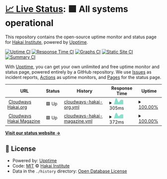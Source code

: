 # [📈 Live Status](https://HakaiInstitute.github.io/upptime-trial): <!--live status--> **🟩 All systems operational**

This repository contains the open-source uptime monitor and status page for [Hakai Institute](http://hakai.org), powered by [Upptime](https://github.com/upptime/upptime).

[![Uptime CI](https://github.com/HakaiInstitute/upptime-trial/workflows/Uptime%20CI/badge.svg)](https://github.com/HakaiInstitute/upptime-trial/actions?query=workflow%3A%22Uptime+CI%22)
[![Response Time CI](https://github.com/HakaiInstitute/upptime-trial/workflows/Response%20Time%20CI/badge.svg)](https://github.com/HakaiInstitute/upptime-trial/actions?query=workflow%3A%22Response+Time+CI%22)
[![Graphs CI](https://github.com/HakaiInstitute/upptime-trial/workflows/Graphs%20CI/badge.svg)](https://github.com/HakaiInstitute/upptime-trial/actions?query=workflow%3A%22Graphs+CI%22)
[![Static Site CI](https://github.com/HakaiInstitute/upptime-trial/workflows/Static%20Site%20CI/badge.svg)](https://github.com/HakaiInstitute/upptime-trial/actions?query=workflow%3A%22Static+Site+CI%22)
[![Summary CI](https://github.com/HakaiInstitute/upptime-trial/workflows/Summary%20CI/badge.svg)](https://github.com/HakaiInstitute/upptime-trial/actions?query=workflow%3A%22Summary+CI%22)

With [Upptime](https://upptime.js.org), you can get your own unlimited and free uptime monitor and status page, powered entirely by a GitHub repository. We use [Issues](https://github.com/HakaiInstitute/upptime-trial/issues) as incident reports, [Actions](https://github.com/HakaiInstitute/upptime-trial/actions) as uptime monitors, and [Pages](https://HakaiInstitute.github.io/upptime-trial) for the status page.

<!--start: status pages-->
<!-- This summary is generated by Upptime (https://github.com/upptime/upptime) -->
<!-- Do not edit this manually, your changes will be overwritten -->
<!-- prettier-ignore -->
| URL | Status | History | Response Time | Uptime |
| --- | ------ | ------- | ------------- | ------ |
| <img alt="" src="https://favicons.githubusercontent.com/wordpress-675610-2219525.cloudwaysapps.com" height="13"> [Cloudways Hakai.org](https://wordpress-675610-2219525.cloudwaysapps.com/) | 🟩 Up | [cloudways-hakai-org.yml](https://github.com/HakaiInstitute/upptime-trial/commits/HEAD/history/cloudways-hakai-org.yml) | <details><summary><img alt="Response time graph" src="./graphs/cloudways-hakai-org/response-time-week.png" height="20"> 305ms</summary><br><a href="https://HakaiInstitute.github.io/upptime-trial/history/cloudways-hakai-org"><img alt="Response time 305" src="https://img.shields.io/endpoint?url=https%3A%2F%2Fraw.githubusercontent.com%2FHakaiInstitute%2Fupptime-trial%2FHEAD%2Fapi%2Fcloudways-hakai-org%2Fresponse-time.json"></a><br><a href="https://HakaiInstitute.github.io/upptime-trial/history/cloudways-hakai-org"><img alt="24-hour response time 305" src="https://img.shields.io/endpoint?url=https%3A%2F%2Fraw.githubusercontent.com%2FHakaiInstitute%2Fupptime-trial%2FHEAD%2Fapi%2Fcloudways-hakai-org%2Fresponse-time-day.json"></a><br><a href="https://HakaiInstitute.github.io/upptime-trial/history/cloudways-hakai-org"><img alt="7-day response time 305" src="https://img.shields.io/endpoint?url=https%3A%2F%2Fraw.githubusercontent.com%2FHakaiInstitute%2Fupptime-trial%2FHEAD%2Fapi%2Fcloudways-hakai-org%2Fresponse-time-week.json"></a><br><a href="https://HakaiInstitute.github.io/upptime-trial/history/cloudways-hakai-org"><img alt="30-day response time 305" src="https://img.shields.io/endpoint?url=https%3A%2F%2Fraw.githubusercontent.com%2FHakaiInstitute%2Fupptime-trial%2FHEAD%2Fapi%2Fcloudways-hakai-org%2Fresponse-time-month.json"></a><br><a href="https://HakaiInstitute.github.io/upptime-trial/history/cloudways-hakai-org"><img alt="1-year response time 305" src="https://img.shields.io/endpoint?url=https%3A%2F%2Fraw.githubusercontent.com%2FHakaiInstitute%2Fupptime-trial%2FHEAD%2Fapi%2Fcloudways-hakai-org%2Fresponse-time-year.json"></a></details> | <details><summary><a href="https://HakaiInstitute.github.io/upptime-trial/history/cloudways-hakai-org">100.00%</a></summary><a href="https://HakaiInstitute.github.io/upptime-trial/history/cloudways-hakai-org"><img alt="All-time uptime 100.00%" src="https://img.shields.io/endpoint?url=https%3A%2F%2Fraw.githubusercontent.com%2FHakaiInstitute%2Fupptime-trial%2FHEAD%2Fapi%2Fcloudways-hakai-org%2Fuptime.json"></a><br><a href="https://HakaiInstitute.github.io/upptime-trial/history/cloudways-hakai-org"><img alt="24-hour uptime 100.00%" src="https://img.shields.io/endpoint?url=https%3A%2F%2Fraw.githubusercontent.com%2FHakaiInstitute%2Fupptime-trial%2FHEAD%2Fapi%2Fcloudways-hakai-org%2Fuptime-day.json"></a><br><a href="https://HakaiInstitute.github.io/upptime-trial/history/cloudways-hakai-org"><img alt="7-day uptime 100.00%" src="https://img.shields.io/endpoint?url=https%3A%2F%2Fraw.githubusercontent.com%2FHakaiInstitute%2Fupptime-trial%2FHEAD%2Fapi%2Fcloudways-hakai-org%2Fuptime-week.json"></a><br><a href="https://HakaiInstitute.github.io/upptime-trial/history/cloudways-hakai-org"><img alt="30-day uptime 100.00%" src="https://img.shields.io/endpoint?url=https%3A%2F%2Fraw.githubusercontent.com%2FHakaiInstitute%2Fupptime-trial%2FHEAD%2Fapi%2Fcloudways-hakai-org%2Fuptime-month.json"></a><br><a href="https://HakaiInstitute.github.io/upptime-trial/history/cloudways-hakai-org"><img alt="1-year uptime 100.00%" src="https://img.shields.io/endpoint?url=https%3A%2F%2Fraw.githubusercontent.com%2FHakaiInstitute%2Fupptime-trial%2FHEAD%2Fapi%2Fcloudways-hakai-org%2Fuptime-year.json"></a></details>
| <img alt="" src="https://favicons.githubusercontent.com/wordpress-673693-2211523.cloudwaysapps.com" height="13"> [Cloudways Hakai Magazine](https://wordpress-673693-2211523.cloudwaysapps.com/) | 🟩 Up | [cloudways-hakai-magazine.yml](https://github.com/HakaiInstitute/upptime-trial/commits/HEAD/history/cloudways-hakai-magazine.yml) | <details><summary><img alt="Response time graph" src="./graphs/cloudways-hakai-magazine/response-time-week.png" height="20"> 372ms</summary><br><a href="https://HakaiInstitute.github.io/upptime-trial/history/cloudways-hakai-magazine"><img alt="Response time 372" src="https://img.shields.io/endpoint?url=https%3A%2F%2Fraw.githubusercontent.com%2FHakaiInstitute%2Fupptime-trial%2FHEAD%2Fapi%2Fcloudways-hakai-magazine%2Fresponse-time.json"></a><br><a href="https://HakaiInstitute.github.io/upptime-trial/history/cloudways-hakai-magazine"><img alt="24-hour response time 372" src="https://img.shields.io/endpoint?url=https%3A%2F%2Fraw.githubusercontent.com%2FHakaiInstitute%2Fupptime-trial%2FHEAD%2Fapi%2Fcloudways-hakai-magazine%2Fresponse-time-day.json"></a><br><a href="https://HakaiInstitute.github.io/upptime-trial/history/cloudways-hakai-magazine"><img alt="7-day response time 372" src="https://img.shields.io/endpoint?url=https%3A%2F%2Fraw.githubusercontent.com%2FHakaiInstitute%2Fupptime-trial%2FHEAD%2Fapi%2Fcloudways-hakai-magazine%2Fresponse-time-week.json"></a><br><a href="https://HakaiInstitute.github.io/upptime-trial/history/cloudways-hakai-magazine"><img alt="30-day response time 372" src="https://img.shields.io/endpoint?url=https%3A%2F%2Fraw.githubusercontent.com%2FHakaiInstitute%2Fupptime-trial%2FHEAD%2Fapi%2Fcloudways-hakai-magazine%2Fresponse-time-month.json"></a><br><a href="https://HakaiInstitute.github.io/upptime-trial/history/cloudways-hakai-magazine"><img alt="1-year response time 372" src="https://img.shields.io/endpoint?url=https%3A%2F%2Fraw.githubusercontent.com%2FHakaiInstitute%2Fupptime-trial%2FHEAD%2Fapi%2Fcloudways-hakai-magazine%2Fresponse-time-year.json"></a></details> | <details><summary><a href="https://HakaiInstitute.github.io/upptime-trial/history/cloudways-hakai-magazine">100.00%</a></summary><a href="https://HakaiInstitute.github.io/upptime-trial/history/cloudways-hakai-magazine"><img alt="All-time uptime 100.00%" src="https://img.shields.io/endpoint?url=https%3A%2F%2Fraw.githubusercontent.com%2FHakaiInstitute%2Fupptime-trial%2FHEAD%2Fapi%2Fcloudways-hakai-magazine%2Fuptime.json"></a><br><a href="https://HakaiInstitute.github.io/upptime-trial/history/cloudways-hakai-magazine"><img alt="24-hour uptime 100.00%" src="https://img.shields.io/endpoint?url=https%3A%2F%2Fraw.githubusercontent.com%2FHakaiInstitute%2Fupptime-trial%2FHEAD%2Fapi%2Fcloudways-hakai-magazine%2Fuptime-day.json"></a><br><a href="https://HakaiInstitute.github.io/upptime-trial/history/cloudways-hakai-magazine"><img alt="7-day uptime 100.00%" src="https://img.shields.io/endpoint?url=https%3A%2F%2Fraw.githubusercontent.com%2FHakaiInstitute%2Fupptime-trial%2FHEAD%2Fapi%2Fcloudways-hakai-magazine%2Fuptime-week.json"></a><br><a href="https://HakaiInstitute.github.io/upptime-trial/history/cloudways-hakai-magazine"><img alt="30-day uptime 100.00%" src="https://img.shields.io/endpoint?url=https%3A%2F%2Fraw.githubusercontent.com%2FHakaiInstitute%2Fupptime-trial%2FHEAD%2Fapi%2Fcloudways-hakai-magazine%2Fuptime-month.json"></a><br><a href="https://HakaiInstitute.github.io/upptime-trial/history/cloudways-hakai-magazine"><img alt="1-year uptime 100.00%" src="https://img.shields.io/endpoint?url=https%3A%2F%2Fraw.githubusercontent.com%2FHakaiInstitute%2Fupptime-trial%2FHEAD%2Fapi%2Fcloudways-hakai-magazine%2Fuptime-year.json"></a></details>

<!--end: status pages-->

[**Visit our status website →**](https://HakaiInstitute.github.io/upptime-trial)

## 📄 License

- Powered by: [Upptime](https://github.com/upptime/upptime)
- Code: [MIT](./LICENSE) © [Hakai Institute](http://hakai.org)
- Data in the `./history` directory: [Open Database License](https://opendatacommons.org/licenses/odbl/1-0/)
